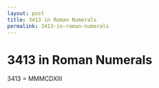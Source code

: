 ```yaml
---
layout: post
title: 3413 in Roman Numerals
permalink: 3413-in-roman-numerals
---
```


# 3413 in Roman Numerals

3413 = MMMCDXIII
